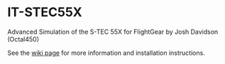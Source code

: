 # IT-STEC55X
Advanced Simulation of the S-TEC 55X for FlightGear by Josh Davidson (Octal450)

See the [wiki page](http://wiki.flightgear.org/S-TEC_55X) for more information and installation instructions.
